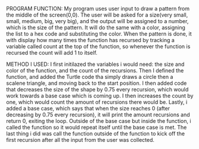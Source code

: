 PROGRAM FUNCTION:
My program uses user input to draw a pattern from the middle of the screen(0,0). The user will be asked for a size(very small, small, medium, big, very big), and the output will be
assigned to a number, which is the size of the pattern. It will do the same with a color, assigning the list to a hex code and substituting the color. When the pattern is done, it
with display how many times the function has recursed by tracking a variable called count at the top of the function, so whenever the function is recursed the count will add 1 to itself.

METHOD I USED:
I first initilazed the variables i would need: the size and color of the function, and the count of the recursions. Then I defined the function, and added the Turtle code tha simply draws
a circle then a scalene triangle, and moving back to the start position. I then added code that decreases the size of the shape by 0.75 every recursion, which would work towards a base case
which is coming up. I then increases the count by one, which would count the amount of recursions there would be. Lastly, i added a base case, which says that when the size reaches 0 (after
decreasing by 0.75 every recursion), it will print the amount recursions and return 0, exiting the loop. Outside of the base case but inside the function, i called the function so it would
repeat itself until the base case is met. The last thing i did was call the function outside of the function to kick off the first recursion after all the input from the user was collected.

